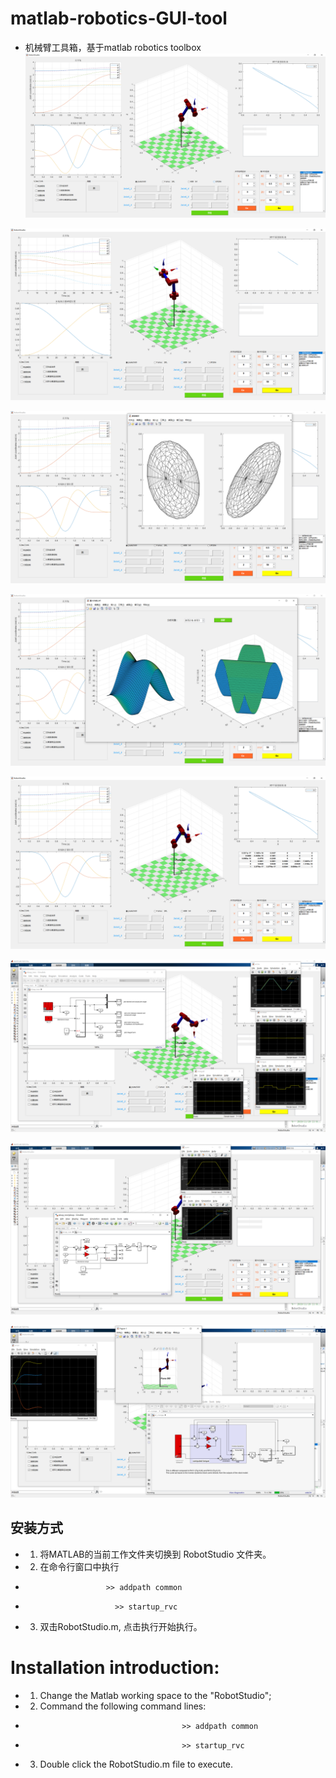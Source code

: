 # matlab-robotics-GUI-tool
* 机械臂工具箱，基于matlab robotics toolbox
![](https://github.com/borninfreedom/matlab-robotics-GUI-tool/blob/master/RobotStudio/PrintScreen/%E5%85%B3%E8%8A%82%E7%A9%BA%E9%97%B4%E8%BF%90%E5%8A%A8.png)

![](https://github.com/borninfreedom/matlab-robotics-GUI-tool/blob/master/RobotStudio/PrintScreen/%E7%AC%9B%E5%8D%A1%E5%B0%94%E8%BF%90%E5%8A%A8.png)

![](https://github.com/borninfreedom/matlab-robotics-GUI-tool/blob/master/RobotStudio/PrintScreen/%E9%80%9F%E5%BA%A6%E6%A4%AD%E7%90%83.png)

![](https://github.com/borninfreedom/matlab-robotics-GUI-tool/blob/master/RobotStudio/PrintScreen/%E9%87%8D%E5%8A%9B%E8%B4%9F%E8%BD%BD%E5%88%86%E6%9E%90.png)

![](https://github.com/borninfreedom/matlab-robotics-GUI-tool/blob/master/RobotStudio/PrintScreen/%E9%9B%85%E5%85%8B%E6%AF%94%E7%9F%A9%E9%98%B5.png)

![](https://github.com/borninfreedom/matlab-robotics-GUI-tool/blob/master/RobotStudio/PrintScreen/%E9%80%9F%E5%BA%A6%E6%8E%A7%E5%88%B6.png)

![](https://github.com/borninfreedom/matlab-robotics-GUI-tool/blob/master/RobotStudio/PrintScreen/%E4%BD%8D%E7%BD%AE%E6%8E%A7%E5%88%B6.png)

![](https://github.com/borninfreedom/matlab-robotics-GUI-tool/blob/master/RobotStudio/PrintScreen/%E5%8A%9B%E7%9F%A9%E6%8E%A7%E5%88%B6.png)

## 安装方式
* 1. 将MATLAB的当前工作文件夹切换到 RobotStudio 文件夹。
* 2. 在命令行窗口中执行  
*                       >> addpath common
* 		                  >> startup_rvc
* 3. 双击RobotStudio.m, 点击执行开始执行。

# Installation introduction:
* 1. Change the Matlab working space to the "RobotStudio";
* 2. Command the following command lines:
*                                        >> addpath common
*                                        >> startup_rvc
* 3. Double click the RobotStudio.m file to execute.
